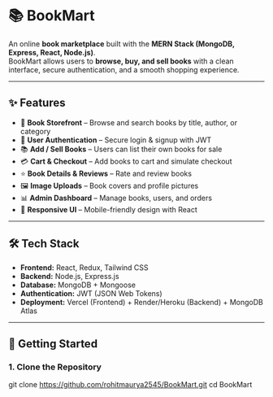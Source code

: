 # 📚 BookMart

An online **book marketplace** built with the **MERN Stack (MongoDB, Express, React, Node.js)**.  
BookMart allows users to **browse, buy, and sell books** with a clean interface, secure authentication, and a smooth shopping experience.  

---

## ✨ Features

- 🛒 **Book Storefront** – Browse and search books by title, author, or category  
- 👤 **User Authentication** – Secure login & signup with JWT  
- 📚 **Add / Sell Books** – Users can list their own books for sale  
- 💳 **Cart & Checkout** – Add books to cart and simulate checkout  
- ⭐ **Book Details & Reviews** – Rate and review books  
- 🖼️ **Image Uploads** – Book covers and profile pictures  
- 📊 **Admin Dashboard** – Manage books, users, and orders  
- 🎨 **Responsive UI** – Mobile-friendly design with React  

---

## 🛠️ Tech Stack

- **Frontend:** React, Redux, Tailwind CSS  
- **Backend:** Node.js, Express.js  
- **Database:** MongoDB + Mongoose  
- **Authentication:** JWT (JSON Web Tokens)  
- **Deployment:** Vercel (Frontend) + Render/Heroku (Backend) + MongoDB Atlas  

---

## 🚀 Getting Started

### 1. Clone the Repository

git clone https://github.com/rohitmaurya2545/BookMart.git
cd BookMart
